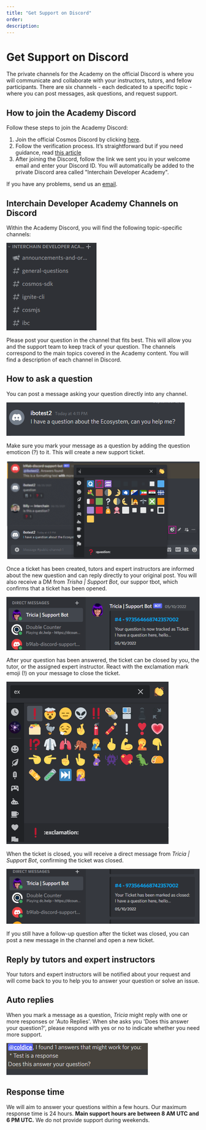 ```yaml
---
title: "Get Support on Discord"
order:
description:
---
```


# Get Support on Discord

The private channels for the Academy on the official Discord is where you will communicate and collaborate with your instructors, tutors, and fellow participants.
There are six channels - each dedicated to a specific topic - where you can post messages, ask questions, and request support.

## How to join the Academy Discord

Follow these steps to join the Academy Discord:

1.  Join the official Cosmos Discord by clicking [here](https://discord.gg/cosmosnetwork).
2.  Follow the verification process. It’s straightforward but if you need guidance, read [this article](https://medium.com/@alicemeowuk/cosmos-developers-discord-access-7c15951cc839)
3.  After joining the Discord, follow the link we sent you in your welcome email and enter your Discord ID. You will automatically be added to the private Discord area called "Interchain Developer Academy".

If you have any problems, send us an [email](mailto:academy@interchain.io).

## Interchain Developer Academy Channels on Discord

Within the Academy Discord, you will find the following topic-specific channels:

![IMAGE DESCRIPTION](/course-ida/images/discord-channel.png)

Please post your question in the channel that fits best. This will allow you and the support team to keep track of your question. The channels correspond to the main topics covered in the Academy content. You will find a description of each channel in Discord.

## How to ask a question

You can post a message asking your question directly into any channel.

![IMAGE DESCRIPTION](/course-ida/images/discord-question.png)

Make sure you mark your message as a question by adding the question emoticon (?) to it. This will create a new support ticket.

![IMAGE DESCRIPTION](/course-ida/images/discord-question-add.png)

Once a ticket has been created, tutors and expert instructors are informed about the new question and can reply directly to your original post. You will also receive a DM from _Trisha | Support Bot_, our suppor tbot, which confirms that a ticket has been opened.

![IMAGE DESCRIPTION](/course-ida/images/discord-tricia-pm.png)

After your question has been answered, the ticket can be closed by you, the tutor, or the assigned expert instructor. React with the exclamation mark emoji (!) on your message to close the ticket.

![IMAGE DESCRIPTION](/course-ida/images/discord-close.png)

When the ticket is closed, you will receive a direct message from _Tricia | Support Bot_, confirming the ticket was closed.

![IMAGE DESCRIPTION](/course-ida/images/discord-close-notification.png)

If you still have a follow-up question after the ticket was closed, you can post a new message in the channel and open a new ticket.

## Reply by tutors and expert instructors

Your tutors and expert instructors will be notified about your request and will come back to you to help you to answer your question or solve an issue.

## Auto replies

When you mark a message as a question, _Tricia_ might reply with one or more responses or 'Auto Replies'. When she asks you 'Does this answer your question?', please respond with yes or no to indicate whether you need more support.

![Auto reply screenshot](/course-ida/images/discord-auto.png)

## Response time

We will aim to answer your questions within a few hours. Our maximum response time is 24 hours. **Main support hours are between 8 AM UTC and 6 PM UTC.** We do not provide support during weekends.
